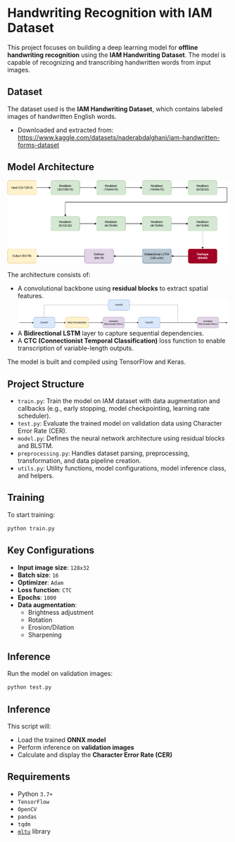 ﻿# Handwriting Recognition with IAM Dataset

This project focuses on building a deep learning model for **offline handwriting recognition** using the **IAM Handwriting Dataset**. The model is capable of recognizing and transcribing handwritten words from input images.

## Dataset

The dataset used is the **IAM Handwriting Dataset**, which contains labeled images of handwritten English words.

- Downloaded and extracted from: https://www.kaggle.com/datasets/naderabdalghani/iam-handwritten-forms-dataset

## Model Architecture

![Model overal architecture](assets/Model.drawio%20(2).png)

The architecture consists of:

- A convolutional backbone using **residual blocks** to extract spatial features.
![Description ResBlock](assets/Res_Block.drawio.png)
- A **Bidirectional LSTM** layer to capture sequential dependencies.
- A **CTC (Connectionist Temporal Classification)** loss function to enable transcription of variable-length outputs.

The model is built and compiled using TensorFlow and Keras.

## Project Structure

- `train.py`: Train the model on IAM dataset with data augmentation and callbacks (e.g., early stopping, model checkpointing, learning rate scheduler).
- `test.py`: Evaluate the trained model on validation data using Character Error Rate (CER).
- `model.py`: Defines the neural network architecture using residual blocks and BLSTM.
- `preprocessing.py`: Handles dataset parsing, preprocessing, transformation, and data pipeline creation.
- `utils.py`: Utility functions, model configurations, model inference class, and helpers.

## Training

To start training:

```bash
python train.py
```
## Key Configurations

- **Input image size**: `128x32`
- **Batch size**: `16`
- **Optimizer**: `Adam`
- **Loss function**: `CTC`
- **Epochs**: `1000`
- **Data augmentation**:
  - Brightness adjustment
  - Rotation
  - Erosion/Dilation
  - Sharpening

## Inference

Run the model on validation images:

```bash
python test.py
```

## Inference

This script will:

- Load the trained **ONNX model**
- Perform inference on **validation images**
- Calculate and display the **Character Error Rate (CER)**

## Requirements

- Python `3.7+`
- `TensorFlow`
- `OpenCV`
- `pandas`
- `tqdm`
- [`mltu`](https://pypi.org/project/mltu/) library


